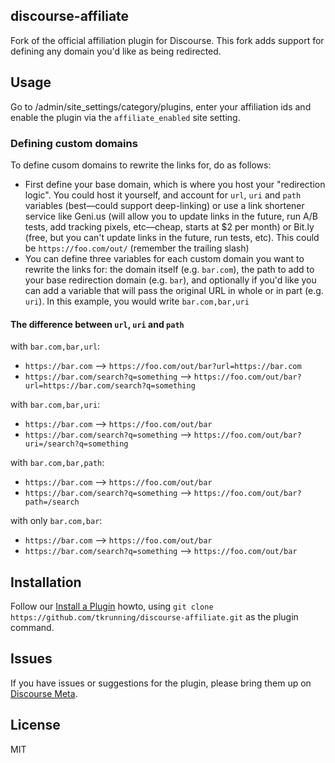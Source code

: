 ## discourse-affiliate

Fork of the official affiliation plugin for Discourse. This fork adds support for defining any domain you'd like as being redirected.

## Usage

Go to /admin/site_settings/category/plugins, enter your affiliation ids and enable the plugin via the `affiliate_enabled` site setting.


### Defining custom domains
To define cusom domains to rewrite the links for, do as follows:

- First define your base domain, which is where you host your "redirection logic". You could host it yourself, and account for `url`, `uri` and `path` variables (best—could support deep-linking) or use a link shortener service like Geni.us (will allow you to update links in the future, run A/B tests, add tracking pixels, etc—cheap, starts at $2 per month) or Bit.ly (free, but you can't update links in the future, run tests, etc). This could be `https://foo.com/out/` (remember the trailing slash)
- You can define three variables for each custom domain you want to rewrite the links for: the domain itself (e.g. `bar.com`), the path to add to your base redirection domain (e.g. `bar`), and optionally if you'd like you can add a variable that will pass the original URL in whole or in part (e.g. `uri`). In this example, you would write `bar.com,bar,uri`

#### The difference between `url`, `uri` and `path`
with `bar.com,bar,url`:

- `https://bar.com` --> `https://foo.com/out/bar?url=https://bar.com`
- `https://bar.com/search?q=something` --> `https://foo.com/out/bar?url=https://bar.com/search?q=something`

with `bar.com,bar,uri`:

- `https://bar.com` --> `https://foo.com/out/bar`
- `https://bar.com/search?q=something` --> `https://foo.com/out/bar?uri=/search?q=something`

with `bar.com,bar,path`:

- `https://bar.com` --> `https://foo.com/out/bar`
- `https://bar.com/search?q=something` --> `https://foo.com/out/bar?path=/search`

with only `bar.com,bar`:

- `https://bar.com` --> `https://foo.com/out/bar`
- `https://bar.com/search?q=something` --> `https://foo.com/out/bar`

## Installation

Follow our [Install a Plugin](https://meta.discourse.org/t/install-a-plugin/19157) howto, using
`git clone https://github.com/tkrunning/discourse-affiliate.git` as the plugin command.

## Issues

If you have issues or suggestions for the plugin, please bring them up on [Discourse Meta](https://meta.discourse.org).

## License

MIT
